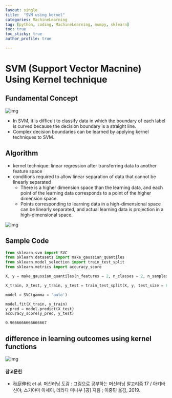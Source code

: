 ```yaml
---
layout: single
title:  "SVM using kernel"
categories: MachineLearning
tag: [python, coding, MachineLearning, numpy, sklearn]
toc: true
toc_sticky: true
author_profile: true

---
```


# SVM (Support Vector Macnine) Using Kernel technique

## Fundamental Concept

![img](/images/2022-04-01-SVM_Using_Kernel/circular_border_line.PNG)

- In SVM, it is difficult to classify data in which the boundary of each label is curved because the decision boundary is a straight line.
- Complex decision boundaries can be learned by applying kernel techniques to SVM.

## Algorithm

- kernel technique: linear regression after transferring data to another feature space
- conditions required to allow linear separation of data that cannot be linearly separated
    - There is a higher dimension space than the learning data, and each point of the learning data corresponds to a point of the higher dimension space.
    - Points corresponding to learning data in a high-dimensional space can be linearly separated, and actual learning data is projection in a high-dimensional space.

![img](/images/2022-04-01-SVM_Using_Kernel/kernel_technique.png)

## Sample Code


```python
from sklearn.svm import SVC
from sklearn.datasets import make_gaussian_quantiles
from sklearn.model_selection import train_test_split
from sklearn.metrics import accuracy_score

X, y = make_gaussian_quantiles(n_features = 2, n_classes = 2, n_samples = 300)

X_train, X_test, y_train, y_test = train_test_split(X, y, test_size = 0.3)

model = SVC(gamma = 'auto')

model.fit(X_train, y_train)
y_pred = model.predict(X_test)
accuracy_score(y_pred, y_test)
```




    0.9666666666666667



## difference in learning outcomes using kernel functions

![img](/images/2022-04-01-SVM_Using_Kernel/various_kernel_function.png)

#### 참고문헌

- 秋庭伸也 et al. 머신러닝 도감 : 그림으로 공부하는 머신러닝 알고리즘 17 / 아키바 신야, 스기야마 아세이, 데라다 마나부 [공] 지음 ; 이중민 옮김, 2019.